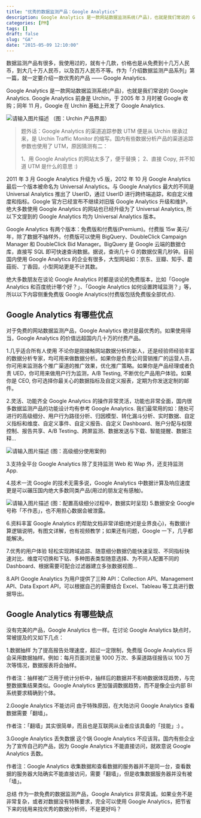 ```yaml
---
title: "优秀的数据监测产品：Google Analytics"
description: Google Analytics 是一款网站数据监测系统(产品)，也就是我们常说的 Google Analytics. Google Analytics 前身是 Urchin，于 2005 年 3 月时被 Google 收购；同年 11 月，Google 在 Urchin 基础上开发了 Google Analytics.
categories: [PM]
tags: []
draft: false
slug: "GA"
date: "2015-05-09 12:10:00"
---
```


数据监测产品有很多，我使用过的，就有十几款，价格也是从免费到十几万人民币，到大几十万人民币，以及百万人民币不等。作为「介绍数据监测产品系列」第一篇，就一定要介绍一款优秀的产品 —— Google Analytics.

Google Analytics 是一款网站数据监测系统(产品)，也就是我们常说的 Google Analytics. Google Analytics 前身是 Urchin，于 2005 年 3 月时被 Google 收购；同年 11 月，Google 在 Urchin 基础上开发了 Google Analytics.

![请输入图片描述][1]
（图：Urchin 产品界面）

> 题外话：Google Analytics 的渠道追踪参数 UTM 便是从 Urchin 继承过来，是 Urchin Traffic
> Monitor 的缩写。国内有些数据分析产品的渠道追踪参数也使用了 UTM，原因猜测有二：
> 
> 1、用 Google Analytics 的网站太多了，便于替换；
> 2、直接 Copy, 并不知道 UTM 是什么的意思 :)

2011 年 3 月 Google Analytics 升级为 v5 版，2012 年 10 月 Google Analytics 最后一个版本被命名为 Universal Analytics。与 Google Analytics 最大的不同是 Universal Analytics 推出了 UserID，通过 UserID 进行跨终端追踪，和自定义维度和指标。Google 官方已经宣布不继续对旧版 Google Analytics 升级和维护，绝大多数使用 Google Analytics 的网站也已经升级为了 Universal Analytics, 所以下文提到的 Google Analytics 均为 Universal Analytics 版本。

Google Analytics 有两个版本：免费版和付费版(Premium)。付费版 15w 美元/年，除了数据不抽样外，付费版可以使用 BigQuery、DoubleClick Campaign Manager 和 DoubleClick Bid Manager。BigQuery 是 Google 云端的数据仓库，直接写 SQL 即可快速查询数据。据说，查询几十 G 的数据仅需几秒钟。目前国内使用 Google Analytics 的企业有很多，大型网站如：京东、豆瓣、知乎、蘑菇街、丁香园，小型网站更是不计其数。

绝大多数朋友在谈论 Google Analytics 时都是谈论的免费版本，比如「Google Analytics 和百度统计哪个好？」、「Google Analytics 如何设置跨域监测？」等，所以以下内容侧重免费版 Google Analytics(付费版包括免费版全部优点).

## Google Analytics 有哪些优点

对于免费的网站数据监测产品，Google Analytics 绝对是最优秀的。如果使用得当，Google Analytics 的价值远超国内几十万的付费产品。

1.几乎适合所有人使用
不论你是刚接触网站数据分析的新人，还是经验师经验丰富的数据分析专家，均可用来做数据分析。如果你是负责公司营销推广的运营人员，你可用来监测各个推广渠道的推广效果，优化推广策略。如果你是产品经理或者负责 UED，你可用来做用户行为监测，A/B Testing, 不断优化产品用户体验。如果你是 CEO, 你可选择你最关心的数据指标及自定义报表，定期为你发送定制的邮件。

2.灵活、功能齐全
Google Analytics 的操作非常灵活，功能也非常全面，国内很多数据监测产品的功能设计均有参考 Google Analytics. 我们最常用的如：随处可进行的高级细分、用户行为路径分析、归因模型、转化漏斗分析、实时数据、自定义指标和维度、自定义事件、自定义报告、自定义 Dashboard、账户分配与权限控制、报告共享、A/B Testing、跨屏监测、数据发送与下载、智能提醒、数据注释…

![请输入图片描述][2]
(图：高级细分使用案例)

3.支持全平台
Google Analytics 除了支持监测 Web 和 Wap 外，还支持监测 App.

4.技术一流
Google 的技术无需多说，Google Analytics 中数据计算及响应速度更是可以碾压国内绝大多数同类产品(用过的朋友定有感触)。

![请输入图片描述][3]
(图：配置高级细分过程中，数据实时呈现)
5.数据安全
Google 号称「不作恶」，也不用担心数据会被泄露。

6.资料丰富
Google Analytics 的帮助文档非常详细(绝对是业界良心)，有数据计算逻辑说明，有图文详解，也有视频教学；如果还有问题，Google 一下，几乎都能解决。

7.优秀的用户体验
轻松实现跨域追踪、随意细分数据仍能快速呈现、不同指标快速对比、维度可切换和下钻、多种图表类型随意选择、为不同人配置不同的 Dashboard、根据需要可配合过滤器建立多张数据视图…

8.API
Google Analytics 为用户提供了三种 API：Collection API、Management API、Data Export API，可以根据自己的需要结合 Excel、Tableau 等工具进行数据导出。

## Google Analytics 有哪些缺点
没有完美的产品，Google Analytics 也一样。在讨论 Google Analytics 缺点时，常被提及的又如下几点：

1.数据抽样
为了提高报告处理速度，超过一定限制，免费版 Google Analytics 将会采用数据抽样。例如：每月页面浏览量 1000 万次、多渠道路径报告以 100 万次等情况，数据报表将会抽样。

作者注：抽样被广泛用于统计分析中，抽样后的数据并不影响数据体现趋势，与完整数据集结果类似。Google Analytics 更加强调数据趋势，而不是像企业内部 BI 系统要求精确到个体。

2.Google Analytics 不能访问
由于特殊原因，在大陆访问 Google Analytics 查看数据需要「翻墙」。

作者注：「翻墙」其实很简单，而且也是互联网从业者应该具备的「技能」:) 。

3.Google Analytics 丢失数据
这个锅 Google Analytics 不应该背。国内有些企业为了宣传自己的产品，因为 Google Analytics 不能直接访问，就故意说 Google Analytics 丢数。

作者注：Google Analytics 收集数据和查看数据的服务器并不是同一台，查看数据的服务器大陆确实不能直接访问，需要「翻墙」，但是收集数据服务器并没有被「墙」。

总结
作为一款免费的数据监测产品，Google Analytics 非常真诚。如果业务不是非常复杂，或者对数据没有特殊要求，完全可以使用 Google Analytics，把节省下来的钱用来找优秀的数据分析师，不是更好吗？


  [1]: https://pic3.zhimg.com/80/4aafb484659745af84473bcd4c9ffd1e_720w.png
  [2]: https://pic3.zhimg.com/80/bf9ad5daee21a1032928ef06339112fa_720w.png
  [3]: https://pic3.zhimg.com/80/49863186fefe84d8e1f54d8f05ec8cfa_720w.png
